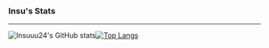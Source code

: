 ### Insu's Stats

---

![Insuuu24's GitHub stats](https://github-readme-stats.vercel.app/api?username=Insuuu24&show_icons=true&theme=highcontrast)[![Top Langs](https://github-readme-stats.vercel.app/api/top-langs/?username=Insuuu24&layout=compact&theme=merko)](https://github.com/Insuuu24)
    





